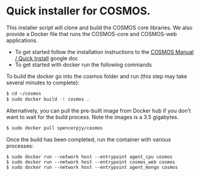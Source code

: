 # Quick installer for COSMOS. #

This installer script will clone and build the COSMOS core libraries. We also provide a Docker file that runs the COSMOS-core and COSMOS-web applications.

* To get started follow the installation instructions to the [COSMOS Manual / Quick Install](https://docs.google.com/document/d/1xrLsOIelfm3DJb8nfm8n24lLsPU7E3KQZiw9NcfKKgg) google doc
* To get started with docker run the following commands

To build the docker go into the cosmos folder and run (this step may take several minutes to complete):

```bash
$ cd ~/cosmos
$ sudo docker build -t cosmos .
```

Alternatively, you can pull the pre-built image from Docker hub if you don’t want to wait for the build process. Note the images is a 3.5 gigabytes.

```bash
$ sudo docker pull spencerpjy/cosmos
```

Once the build has been completed, run the container with various processes:

```
$ sudo docker run --network host --entrypoint agent_cpu cosmos
$ sudo docker run --network host --entrypoint cosmos_web cosmos
$ sudo docker run --network host --entrypoint agent_mongo cosmos
```
